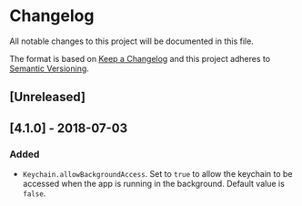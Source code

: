 
# Changelog
All notable changes to this project will be documented in this file.

The format is based on [Keep a Changelog](http://keepachangelog.com/en/1.0.0/)
and this project adheres to [Semantic Versioning](http://semver.org/spec/v2.0.0.html).

## [Unreleased]

## [4.1.0] - 2018-07-03
### Added
-  `Keychain.allowBackgroundAccess`. Set to `true` to allow the keychain to be accessed when the app is running in the background. Default value is `false`.
